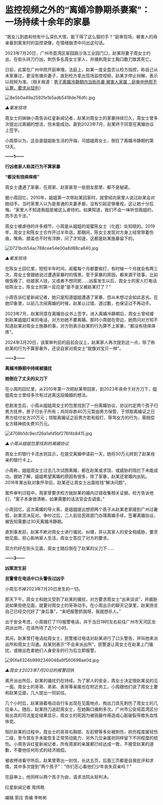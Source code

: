 # 监控视频之外的“离婚冷静期杀妻案”：一场持续十余年的家暴

“我女儿到底和他有什么深仇大恨，能下得了这么狠的手？”庭审现场，被害人的母亲看到案发时的监控录像，在情绪崩溃中问出这句话。

2023年7月20日，广州市荔湾区翠园路沙洛工业园门口，赵某将妻子周女士约出，在街头持刀行凶，刺伤多名周女士家人，并捅刺周女士胸口数刀致其死亡。

日前，此案在广州中院开庭审理。法庭上，赵某一度全盘否认检方指控，称自己从未家暴过，更没有捅杀妻子，直到检方拿出现场监控视频，赵某才停止辩解，表示以视频为准。（相关报道：[男子离婚冷静期内当街杀妻
被害人家属：庭审中他拒不认罪，要求从轻判](https://news.qq.com/rain/a/20240321A06MMV00)）

![8e5b0a49a2592fe1b5adb5418de76dfc.jpg](https://raw.githubusercontent.com/qqhsx/qqnews_image/main/2024/03/23/监控视频之外的“离婚冷静期杀妻案”：一场持续十余年的家暴/8e5b0a49a2592fe1b5adb5418de76dfc.jpg)

_▲案发现场_

周女士的妹妹小周告诉红星新闻记者，赵某对周女士的家暴持续已久，周女士曾多次提出过离婚的想法，但未能成功。直到2023年7月，赵某终于同意在离婚协议上签字。

小周原以为，这会是姐姐新生活的开端，可姐姐周女士，倒在了离婚冷静期的第13天。

**——1——**

**行凶者家人称其行为不算家暴**

**“都没有挠痒痒疼”**

周女士遭遇了家暴，在周家、赵家甚至一些朋友那里，都不是秘密。

据小周回忆，2010年，姐姐第一次带赵某回家时，就曾经向家里人说过赵某会对她动手。当时家里人以为是普通的夫妻矛盾，没有引起足够重视，这让她十分后悔，“家里人不知道我姐是被这么虐待的。如果知道，我们不会一味听信我姐的，而不去干涉。”

周女士被虐待的许多细节，小周是从姐姐的闺蜜陈女士（化姓）处知晓的。2019年，周女士和陈女士合作开过半年店。那期间，陈女士发现对方身上经常带着伤痕，嘴角、膝盖也不时有浮肿，问了才知道，这都是赵某施暴留下的。

![0721bcb54ac788cee54e00a8d88ca840.jpg](https://raw.githubusercontent.com/qqhsx/qqnews_image/main/2024/03/23/监控视频之外的“离婚冷静期杀妻案”：一场持续十余年的家暴/0721bcb54ac788cee54e00a8d88ca840.jpg)

_▲案发现场_

在陈女士回忆里，短短半年时间，闺蜜每个月都要挨打，有时候一个月就会有两三次，周女士曾跟她说过遭遇家暴时的情景。至于家暴的原因，都来源于琐事，比如做饭晚了、给娘家人钱，又或者不想同房……凶案发生以后，周女士的家人打电话给陈女士，陈女士的第一反应是“是不是又被赵某打了？”

小周告诉红星新闻记者，她只是知道姐姐遭遇了家暴，但从未想过会如此恶劣。在她印象里，以前几次闹离婚的时候，赵某认过错、道过歉，也保证过不再动手。

2023年7月，赵某同意在离婚协议书上签字。进入离婚冷静期后，周女士曾经接到赵某姐姐打来的电话，对方劝她不要离婚。那时小周就在旁边，她质问对方知不知道赵某对周女士施暴的事，对方则表示赵某的行为算不上家暴，“都没有挠痒痒疼”。

2024年3月20日，该案审判前的庭前会议上，赵某家人再次提到这一点，除了称赵某的行为不算家暴外，还说自家对周女士“就像对宝贝一样”。

**——2——**

**离婚冷静期中持续被骚扰**

**她倒在了丈夫的尖刀下**

在小周的回忆里，从2010年第一次把赵某带回家，到2023年丧命于对方刀下，姐姐周女士曾经多次有过逃离这段婚姻的想法。

悲剧发生后，小周从姐姐周女士的包里找到了一份离婚协议，协议约定两个孩子归男方抚养，房子归长子所有；共同存款40万元暂由男方保管，于领取离婚证之日男方给付女方20万元；领取离婚证之前男方若有殴打、辱骂女方的行为，需赔偿女方精神损失费10万元。

![4708b1dc9ecf26a1afd5bf276f4b8415.jpg](https://raw.githubusercontent.com/qqhsx/qqnews_image/main/2024/03/23/监控视频之外的“离婚冷静期杀妻案”：一场持续十余年的家暴/4708b1dc9ecf26a1afd5bf276f4b8415.jpg)

 _▲小周从姐姐包里找到的离婚协议_

周女士的银行卡流水则显示，在提交离婚申请前一天，她将30万元转到了赵某母亲的银行卡上。

小周称，姐姐周女士过去几次试图离婚，都在赵某或求饶、或威胁的阻拦下未能成功。据她了解，姐姐希望离婚的原因有很多，除了家暴，赵某还曾婚内出轨。2016年某出轨对象怀孕后，赵某还让周女士出面给钱“解决问题”。

案件审判过程中，周家曾要求检方就赵某的婚内过错收集相关证据。检方告诉他们，“案子本身很清晰，如果需要的话法官会去调查。”

小周回忆，这次离婚的导火索，是姐姐提出想把两个孩子从赵某老家接到广州过暑假，赵某坚决反对。争吵过后，二人前往民政部门办理离婚手续，签署离婚协议，被告知需要过30天离婚冷静期。

直到事发前，赵某不断对周女士进行骚扰、纠缠，并以其家人的安全相威胁，要求她见面。担心影响家人生活，周女士答应了对方的要求。

双方约好在街头见面，周女士随后倒在了赵某的尖刀下……

**——3——**

**凶案发生前**

**民警曾在电话中口头警告过凶手**

小周忘不掉2023年7月20日发生的一切。

那天下午，周女士和她又受到了赵某的骚扰，对方要求周女士“出来谈谈”，并威胁说如果拒绝见面，就要对周女士的哥哥动手。在小周出示的聊天记录里，赵某扬言自己已经交代好了“身后事”，“来吧报警抓我呀，我就想杀人。”

出于安全考虑，小周拨打了110报警电话，并于当日18时左右前往广州市天河区龙洞派出所，在该所待了近1个小时。

其间，赵某曾打电话给周女士，民警接过电话对赵某进行了口头警告，并叫他来派出所和周女士沟通。赵某则表示“不会来派出所”，民警遂让周女士在赵某上门骚扰，或做出危害她们人身安全的行为后立即报警。

![90fa4324b9892346048a9f560698ae0d.jpg](https://raw.githubusercontent.com/qqhsx/qqnews_image/main/2024/03/23/监控视频之外的“离婚冷静期杀妻案”：一场持续十余年的家暴/90fa4324b9892346048a9f560698ae0d.jpg)

 _▲周女士2023年7月20日的报警回执_

离开派出所后，赵某的骚扰仍在持续。为了家人的安全，周女士决定按赵某说的见一面。周女士的哥哥、弟弟、表哥等亲属也在附近务工，小周跟他们说了周女士要和赵某见面，几人提出一同前往。

几个小时后，赵某骑着电动自行车出现在见面地点，掏出刀具先刺伤了周女士的几位亲人。随后，赵某持刀追赶周女士，在她胸口捅刺多次。广州市公安局荔湾区分局出具的司法鉴定结果显示，周女士的死因为被锐器作用造成心脏破裂导致失血性休克。

阻拦赵某的过程中，周女士的哥哥右胸部、左前臂等多处被刺伤，损伤程度属轻伤二级，至今其左手未能恢复正常劳动能力，另外几位亲属则同样留下不同程度的损伤。小周告诉红星新闻记者，所有周家的亲属都已经达成一致，不接受赵某的道歉，不要他任何形式的经济赔偿。

被收押进看守所后，赵某曾寄出一封信，长达五页，后面三页都是自我批评和求情，其中多次提到“两个孩子”：“你们忍心看他们少年丧失双亲吗？”

在庭审上，他同样以两个孩子为由，请求法院从轻判决。

红星新闻记者 周炜皓

编辑 郭庄 责编 李彬彬

